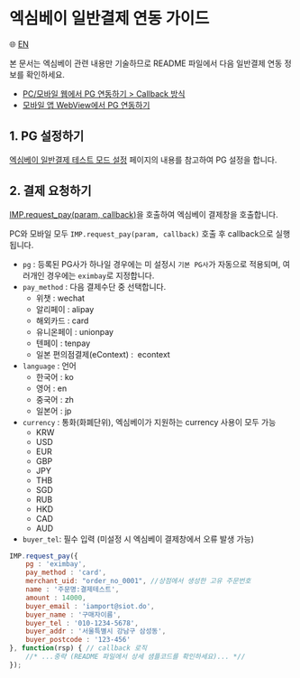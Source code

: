 # 엑심베이 일반결제 연동 가이드

:globe_with_meridians: [EN](/en/General/sample/eximbay.md)  

본 문서는 엑심베이 관련 내용만 기술하므로 README 파일에서 다음 일반결제 연동 정보를 확인하세요.

- [PC/모바일 웹에서 PG 연동하기 > Callback 방식](../README.md#callback)
- [모바일 앱 WebView에서 PG 연동하기](../README.md#webview) 

## 1. PG 설정하기

<a href="https://guide.iamport.kr/cdf5c3aa-2529-40ed-bc5a-9daba183c655" target="_blank">엑심베이 일반결제 테스트 모드 설정</a> 페이지의 내용를 참고하여 PG 설정을 합니다.

## 2. 결제 요청하기

[IMP.request_pay(param, callback)](https://docs.iamport.kr/sdk/javascript-sdk#request_pay)을 호출하여 엑심베이 결제창을 호출합니다.

PC와 모바일 모두 `IMP.request_pay(param, callback)` 호출 후 callback으로 실행됩니다.

- `pg` : 등록된 PG사가 하나일 경우에는 미 설정시 `기본 PG사`가 자동으로 적용되며, 여러개인 경우에는 `eximbay`로 지정합니다.
- `pay_method` : 다음 결제수단 중 선택합니다.
	- 위챗 : wechat   
	- 알리페이 : alipay   
	- 해외카드 : card   
	- 유니온페이 : unionpay   
	- 텐페이 : tenpay
	- 일본 편의점결제(eContext) :  econtext
- `language` : 언어
	- 한국어 : ko    
	- 영어 : en    
	- 중국어 : zh    
	- 일본어 : jp
- `currency` : 통화(화폐단위), 엑심베이가 지원하는 currency 사용이 모두 가능      
	- KRW      
	- USD      
	- EUR      
	- GBP      
	- JPY      
	- THB      
	- SGD      
	- RUB      
	- HKD      
	- CAD      
	- AUD
- `buyer_tel`: 필수 입력 (미설정 시 엑심베이 결제창에서 오류 발생 가능)

```javascript
IMP.request_pay({
    pg : 'eximbay',
    pay_method : 'card',
    merchant_uid: "order_no_0001", //상점에서 생성한 고유 주문번호
    name : '주문명:결제테스트',
    amount : 14000,
    buyer_email : 'iamport@siot.do',
    buyer_name : '구매자이름',
    buyer_tel : '010-1234-5678',
    buyer_addr : '서울특별시 강남구 삼성동',
    buyer_postcode : '123-456'
}, function(rsp) { // callback 로직
	//* ...중략 (README 파일에서 상세 샘플코드를 확인하세요)... *//
});
```
 
